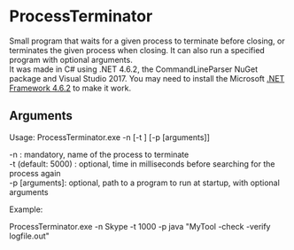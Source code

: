 # ProcessTerminator
Small program that waits for a given process to terminate before closing, or terminates the given process when closing. It can also run a specified program with optional arguments.  
It was made in C# using .NET 4.6.2, the CommandLineParser NuGet package and Visual Studio 2017. You may need to install the Microsoft [.NET Framework 4.6.2](https://www.microsoft.com/en-us/download/details.aspx?id=53344) to make it work.

## Arguments

Usage: ProcessTerminator.exe -n <process name> [-t <milliseconds>] [-p <program> [arguments]]

-n <process name>: mandatory, name of the process to terminate  
-t <milliseconds> (default: 5000) : optional, time in milliseconds before searching for the process again  
-p <program> [arguments]: optional, path to a program to run at startup, with optional arguments

Example:

ProcessTerminator.exe -n Skype -t 1000 -p java "MyTool -check -verify logfile.out"